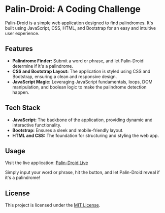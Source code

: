 # Palin-Droid: A Coding Challenge

Palin-Droid is a simple web application designed to find palindromes. It's built using JavaScript, CSS, HTML, and Bootstrap for an easy and intuitive user experience.

## Features

- **Palindrome Finder:** Submit a word or phrase, and let Palin-Droid determine if it's a palindrome.
- **CSS and Bootstrap Layout:** The application is styled using CSS and Bootstrap, ensuring a clean and responsive design.
- **JavaScript Magic:** Leveraging JavaScript fundamentals, loops, DOM manipulation, and boolean logic to make the palindrome detection happen.

## Tech Stack

- **JavaScript:** The backbone of the application, providing dynamic and interactive functionality.
- **Bootstrap:** Ensures a sleek and mobile-friendly layout.
- **HTML and CSS:** The foundation for structuring and styling the web app.

## Usage

Visit the live application: [Palin-Droid Live](https://ch-palin-droid.netlify.app)

Simply input your word or phrase, hit the button, and let Palin-Droid reveal if it's a palindrome!

<!--## Contributing

Feel free to contribute or provide feedback. Pull requests are welcome!-->

## License

This project is licensed under the [MIT License](LICENSE).
